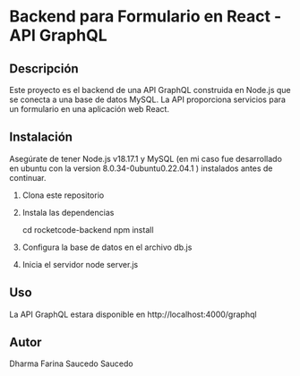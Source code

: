 # Backend para Formulario en React - API GraphQL

## Descripción
Este proyecto es el backend de una API GraphQL construida en Node.js que se conecta a una base de datos MySQL. La API proporciona servicios para un formulario en una aplicación web React.

## Instalación

Asegúrate de tener Node.js v18.17.1 y MySQL (en mi caso fue desarrollado en ubuntu con la version 8.0.34-0ubuntu0.22.04.1 ) instalados antes de continuar.

1. Clona este repositorio
2. Instala las dependencias
   
    cd rocketcode-backend
    npm install

4. Configura la base de datos en el archivo db.js
5. Inicia el servidor
     node server.js

## Uso

La API GraphQL estara disponible en http://localhost:4000/graphql


## Autor

Dharma Farina Saucedo Saucedo
